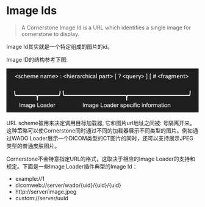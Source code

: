 # Image Ids

> A Cornerstone Image Id is a URL which identifies a single image for cornerstone to display.

Image Id其实就是一个特定组成的图片的id。

Image ID的结构参考下图:

![image](/assets/images/image-id-format.png)

 URL scheme被用来决定调用目标加载器, 它和图片url地址之间被: 号隔离开来。这种策略可以使Cornerstone同时通过不同的加载器展示不同类型的图片。例如通过WADO Loader展示一个DICOM类型的CT图片的同时，还可以支持展示JPEG类型的普通皮肤图片。

Cornerstone不会特意指定URL的格式，这取决于相应的Image Loader的支持和规定。下面是一些Image Loader插件典型的Image Id：

* example://1
* dicomweb://server/wado/{uid}/{uid}/{uid}
* http://server/image.jpeg
* custom://server/uuid

